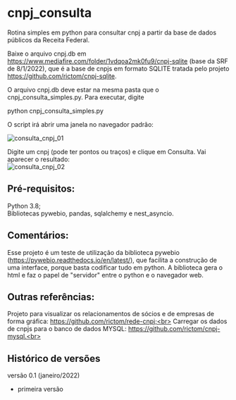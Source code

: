 # cnpj_consulta
Rotina simples em python para consultar cnpj a partir da base de dados públicos da Receita Federal.

Baixe o arquivo cnpj.db em https://www.mediafire.com/folder/1vdqoa2mk0fu9/cnpj-sqlite (base da SRF de 8/1/2022), que é a base de cnpjs em formato SQLITE tratada pelo projeto https://github.com/rictom/cnpj-sqlite.

O arquivo cnpj.db deve estar na mesma pasta que o cnpj_consulta_simples.py. Para executar, digite

python cnpj_consulta_simples.py

O script irá abrir uma janela no navegador padrão:<br>

![consulta_cnpj_01](https://user-images.githubusercontent.com/71139693/150223302-2632a814-3f7c-45f5-b1cf-390d910e24db.jpg)

Digite um cnpj (pode ter pontos ou traços) e clique em Consulta. Vai aparecer o resultado:<br>
![consulta_cnpj_02](https://user-images.githubusercontent.com/71139693/150223321-e139f59f-8058-4388-9605-517d1d970d5c.jpg)

## Pré-requisitos:
Python 3.8;<br>
Bibliotecas pywebio, pandas, sqlalchemy e nest_asyncio.<br>

## Comentários:
Esse projeto é um teste de utilização da biblioteca pywebio (https://pywebio.readthedocs.io/en/latest/), que facilita a construção de uma interface, porque basta codificar tudo em python. A biblioteca gera o html e faz o papel de "servidor" entre o python e o navegador web.<br>

## Outras referências:
Projeto para visualizar os relacionamentos de sócios e de empresas de forma gráfica: https://github.com/rictom/rede-cnpj;<br>
Carregar os dados de cnpjs para o banco de dados MYSQL: https://github.com/rictom/cnpj-mysql.<br>

## Histórico de versões

versão 0.1 (janeiro/2022)
- primeira versão
